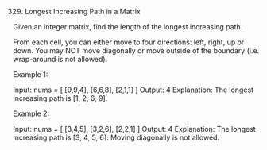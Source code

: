 329. Longest Increasing Path in a Matrix

Given an integer matrix, find the length of the longest increasing path.

From each cell, you can either move to four directions: left, right, up or down. You may NOT move diagonally or move outside of the boundary (i.e. wrap-around is not allowed).

Example 1:

Input: nums =
[
[9,9,4],
[6,6,8],
[2,1,1]
]
Output: 4
Explanation: The longest increasing path is [1, 2, 6, 9].

Example 2:

Input: nums =
[
[3,4,5],
[3,2,6],
[2,2,1]
]
Output: 4
Explanation: The longest increasing path is [3, 4, 5, 6]. Moving diagonally is not allowed.
